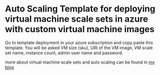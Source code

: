 # Auto Scaling Template for deploying virtual machine scale sets in azure with custom virtual machine images

Go to template deployment in your azure subscription and copy paste this template. You will be asked VM size (sku), URI of the VM image, VM scale set name, instance count, admin user name and password.

more about virtual machine scale sets and auto scaling can be found in [my blog](https://osuran.blogspot.com/2016/07/auto-scaling-for-wso2-application.html)
